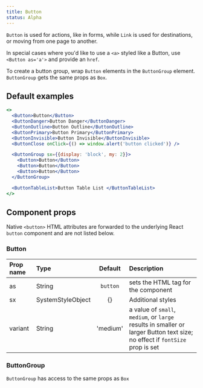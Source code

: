 ```yaml
---
title: Button
status: Alpha
---
```


`Button` is used for actions, like in forms, while `Link` is used for destinations, or moving from one page to another.

In special cases where you'd like to use a `<a>` styled like a Button, use `<Button as='a'>` and provide an `href`.

To create a button group, wrap `Button` elements in the `ButtonGroup` element. `ButtonGroup` gets the same props as `Box`.

## Default examples

```jsx live
<>
  <Button>Button</Button>
  <ButtonDanger>Button Danger</ButtonDanger>
  <ButtonOutline>Button Outline</ButtonOutline>
  <ButtonPrimary>Button Primary</ButtonPrimary>
  <ButtonInvisible>Button Invisible</ButtonInvisible>
  <ButtonClose onClick={() => window.alert('button clicked')} />

  <ButtonGroup sx={{display: 'block', my: 2}}>
    <Button>Button</Button>
    <Button>Button</Button>
    <Button>Button</Button>
  </ButtonGroup>

  <ButtonTableList>Button Table List </ButtonTableList>
</>
```

## Component props

Native `<button>` HTML attributes are forwarded to the underlying React `button` component and are not listed below.

### Button

| Prop name | Type              | Default  | Description                                                                                                                 |
| :-------- | :---------------- | :------: | :-------------------------------------------------------------------------------------------------------------------------- |
| as        | String            | `button` | sets the HTML tag for the component                                                                                         |
| sx        | SystemStyleObject |    {}    | Additional styles                                                                                                           |
| variant   | String            | 'medium' | a value of `small`, `medium`, or `large` results in smaller or larger Button text size; no effect if `fontSize` prop is set |

### ButtonGroup

`ButtonGroup` has access to the same props as `Box`
